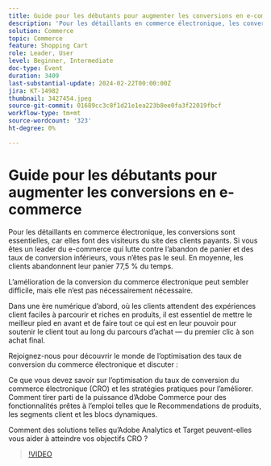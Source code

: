 ```yaml
---
title: Guide pour les débutants pour augmenter les conversions en e-commerce
description: 'Pour les détaillants en commerce électronique, les conversions sont essentielles, car elles font des visiteurs du site des clients payants. Si vous êtes un leader du e-commerce qui lutte contre l’abandon de panier et des taux de conversion inférieurs, vous n’êtes pas le seul. En moyenne, les clients abandonnent leur panier 77,5 % du temps. L’amélioration de la conversion du commerce électronique peut sembler délicate, mais elle ne l’est pas nécessairement. Dans une ère numérique, où les clients attendent des expériences client faciles à parcourir et riches en produits, il est essentiel de mettre votre meilleur pied en avant et de faire tout ce que vous pouvez pour soutenir le client tout au long du parcours d’achat, de son premier clic à son achat final.Join, où nous allons nous plonger dans le monde de l’optimisation des taux de conversion du commerce électronique et discuter : ce que vous devez savoir sur l’optimisation des taux de conversion du commerce électronique (CRO) et les stratégies pratiques pour l’améliorer. Comment utiliser la puissance d’Adobe Commerce pour  des fonctionnalités prêtes à l’emploi telles que Product Recommendations, Customer Segments et Dynamic Blocks. Comment des solutions telles qu’Adobe Analytics et Target peuvent vous aider à atteindre vos objectifs CRO.'
solution: Commerce
topic: Commerce
feature: Shopping Cart
role: Leader, User
level: Beginner, Intermediate
doc-type: Event
duration: 3409
last-substantial-update: 2024-02-22T00:00:00Z
jira: KT-14982
thumbnail: 3427454.jpeg
source-git-commit: 01689cc3c8f1d21e1ea223b8ee0fa3f22019fbcf
workflow-type: tm+mt
source-wordcount: '323'
ht-degree: 0%

---
```



# Guide pour les débutants pour augmenter les conversions en e-commerce

Pour les détaillants en commerce électronique, les conversions sont essentielles, car elles font des visiteurs du site des clients payants. Si vous êtes un leader du e-commerce qui lutte contre l’abandon de panier et des taux de conversion inférieurs, vous n’êtes pas le seul. En moyenne, les clients abandonnent leur panier 77,5 % du temps.

L’amélioration de la conversion du commerce électronique peut sembler difficile, mais elle n’est pas nécessairement nécessaire.

Dans une ère numérique d’abord, où les clients attendent des expériences client faciles à parcourir et riches en produits, il est essentiel de mettre le meilleur pied en avant et de faire tout ce qui est en leur pouvoir pour soutenir le client tout au long du parcours d’achat — du premier clic à son achat final.

Rejoignez-nous pour découvrir le monde de l’optimisation des taux de conversion du commerce électronique et discuter :

Ce que vous devez savoir sur l’optimisation du taux de conversion du commerce électronique (CRO) et les stratégies pratiques pour l’améliorer.
Comment tirer parti de la puissance d’Adobe Commerce pour  des fonctionnalités prêtes à l’emploi telles que le Recommendations de produits, les segments client et les blocs dynamiques.

Comment des solutions telles qu’Adobe Analytics et Target peuvent-elles vous aider à atteindre vos objectifs CRO ?

>[!VIDEO](https://video.tv.adobe.com/v/3427454/?learn=on)
